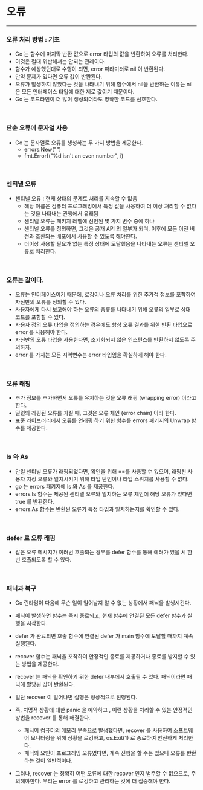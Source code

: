
# 오류

---

### 오류 처리 방법 : 기초

- Go 는 함수에 마지막 반환 값으로 error 타입의 값을 반환하여 오류를 처리한다.
- 이것은 절대 위반해서는 안되는 관례이다.
- 함수가 예상했던대로 수행이 되면, error 파라미터로 nil 이 반환된다.
- 만약 문제가 있다면 오류 값이 반환된다.
- 오류가 발생하지 않았다는 것을 나타내기 위해 함수에서 nil을 반환하는 이유는 nil 은 모든 인터페이스 타입에 대한 제로 값이기 때문이다.
- Go 는 코드라인이 더 많이 생성되더라도 명확한 코드를 선호한다.

<br />


### 단순 오류에 문자열 사용


- Go 는 문자열로 오류를 생성하는 두 가지 방법을 제공한다.
  - errors.New("")
  - fmt.Errorf("%d isn't an even number", i)
  
<br />


### 센티넬 오류

- 센티넬 오류 : 현재 상태의 문제로 처리를 지속할 수 없음
  - 해당 이름은 컴퓨터 프로그래밍에서 특정 값을 사용하여 더 이상 처리할 수 없다는 것을 나타내는 관행에서 유래됨
  - 센티넬 오류는 패키지 레벨에 선언된 몇 가지 변수 중에 하나
  - 센티넬 오류를 정의하면, 그것은 공개 API 의 일부가 되며, 이후에 모든 이전 버전과 호환되는 배포에서 사용할 수 있도록 해야한다.
  - 더이상 사용할 필요가 없는 특정 상태에 도달했음을 나타내는 오류는 센티넬 오류로 처리한다.

<br />

### 오류는 값이다.

- 오류는 인터페이스이기 때문에, 로깅이나 오류 처리를 위한 추가적 정보를 포함하여 자신만의 오류를 정의할 수 있다.
- 사용자에게 다시 보고해야 하는 오류의 종류를 나타내기 위해 오류의 일부로 상태 코드를 포함할 수 있다.
- 사용자 정의 오류 타입을 정의하는 경우에도 항상 오류 결과를 위한 반환 타입으로 error 를 사용해야 한다.
- 자신만의 오류 타입을 사용한다면, 초기화되지 않은 인스턴스를 반환하지 않도록 주의하자.
- error 를 가지는 모든 지역변수는 error 타입임을 확실하게 해야 한다.


<br />

### 오류 래핑

- 추가 정보를 추가하면서 오류를 유지하는 것을 오류 래핑 (wrapping error) 이라고 한다.
- 일련의 래핑된 오류를 가질 때, 그것은 오류 체인 (error chain) 이라 한다.
- 표준 라이브러리에서 오류를 언래핑 하기 위한 함수를 errors 패키지의 Unwrap 함수를 제공한다.

<br />


### Is 와 As

- 만일 센티널 오류가 래핑되었다면, 확인을 위해 ==를 사용할 수 없으며, 래핑된 사용자 지정 오류와 일치시키기 위해 타입 단언이나 타입 스위치를 사용할 수 없다.
- go 는 errors 패키지에 Is 와 As 를 제공한다.
- errors.Is 함수는 제공된 센티넬 오류와 일치하는 오류 체인에 해당 오류가 있다면 true 를 반환한다.
- errors.As 함수는 반환된 오류가 특정 타입과 일치하는지를 확인할 수 있다.

<br />


### defer 로 오류 래핑

- 같은 오류 메시지가 여러번 호출되는 경우를 defer 함수를 통해 에러가 있을 시 한번 호출되도록 할 수 있다. 

<br />


### 패닉과 복구

- Go 런타임이 다음에 무슨 일이 일어날지 알 수 없는 상황에서 패닉을 발생시킨다.
- 패닉이 발생하면 함수는 즉시 종료되고, 현재 함수에 연결된 모든 defer 함수가 실행을 시작한다.
- defer 가 완료되면 호출 함수에 연결된 defer 가 main 함수에 도달할 때까지 계속 실행된다.

- recover 함수는 패닉을 포착하여 안정적인 종료를 제공하거나 종료를 방지할 수 있는 방법을 제공한다.
- recover 는 패닉을 확인하기 위한 defer 내부에서 호출될 수 있다. 패닉이라면 패닉에 할당된 값이 반환된다. 
- 일단 recover 이 일어나면 실행은 정상적으로 진행된다.

- 즉, 치명적 상황에 대한 panic 을 예약하고 , 이런 상황을 처리할 수 있는 안정적인 방법을 recover 를 통해 해결한다.
  - 패닉이 컴퓨터의 메모리 부족으로 발생했다면, recover 를 사용하여 소프트웨어 모니터링을 위해 상황을 로깅하고, os.Exit(1) 로 종료하여 안전하게 처리한다.
  - 패닉의 요인이 프로그래밍 오류였다면, 계속 진행을 할 수는 있으나 오류를 반환하는 것이 일반적이다.
- 그러나, recover 는 정확히 어떤 오류에 대한 recover 인지 범주할 수 없으므로, 주의해야한다. 우리는 error 를 로깅하고 관리하는 것에 더 집중해야 한다.


